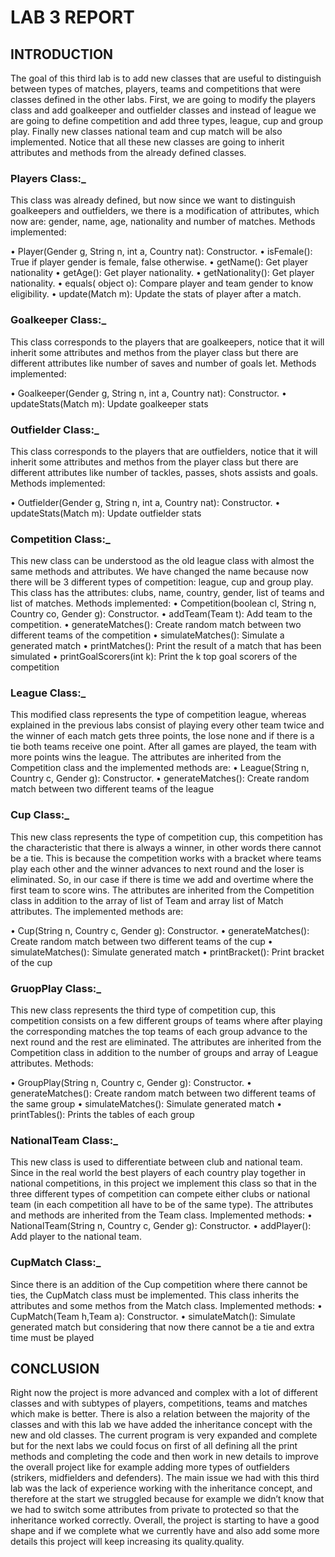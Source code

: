 # LAB 3 REPORT
## INTRODUCTION
The goal of this third lab is to add new classes that are useful to distinguish between types of matches, players, teams and competitions that were classes defined in the other labs. First, we are going to modify the players class and add goalkeeper and outfielder classes and instead of league we are going to define competition and add three types, league, cup and group play. Finally new classes national team and cup match will be also implemented. Notice that all these new classes are going to inherit attributes and methods from the already defined classes.
### Players Class:_
This class was already defined, but now since we want to distinguish goalkeepers and outfielders, we there is a modification of attributes, which now are:  gender, name, age, nationality and number of matches. Methods implemented:

•	Player(Gender g, String n, int a, Country nat): Constructor.
•	isFemale(): True if player gender is female, false otherwise.
•	getName(): Get player nationality
•	getAge(): Get player nationality.
•	getNationality(): Get player nationality.
•	equals( object o): Compare player and team gender to know eligibility.
•	update(Match m): Update the stats of player after a match.

### Goalkeeper Class:_
This class corresponds to the players that are goalkeepers, notice that it will inherit some attributes and methos from the player class but there are different attributes like number of saves and number of goals let. Methods implemented:

•	Goalkeeper(Gender g, String n, int a, Country nat): Constructor.
•	updateStats(Match m): Update goalkeeper stats

### Outfielder Class:_
This class corresponds to the players that are outfielders, notice that it will inherit some attributes and methos from the player class but there are different attributes like number of tackles, passes, shots assists and goals. Methods implemented:

•	Outfielder(Gender g, String n, int a, Country nat): Constructor.
•	updateStats(Match m): Update outfielder stats


### Competition Class:_
This new class can be understood as the old league class with almost the same methods and attributes. We have changed the name because now there will be 3 different types of competition: league, cup and group play. This class has the attributes: clubs, name, country, gender, list of teams and list of matches. Methods implemented:
•	Competition(boolean cl, String n, Country co, Gender g): Constructor.
•	addTeam(Team t): Add team to the competition.
•	generateMatches(): Create random match between two different teams of the competition 
•	simulateMatches(): Simulate a generated match
•	printMatches(): Print the result of a match that has been simulated
•	printGoalScorers(int k): Print the k top goal scorers of the competition






### League Class:_
This modified class represents the type of competition league, whereas explained in the previous labs consist of playing every other team twice and the winner of each match gets three points, the lose none and if there is a tie both teams receive one point. After all games are played, the team with more points wins the league. The attributes are inherited from the Competition class and the implemented methods are:
•	League(String n, Country c, Gender g): Constructor.
•	generateMatches(): Create random match between two different teams of the league 

### Cup Class:_
This new class represents the type of competition cup, this competition has the characteristic that there is always a winner, in other words there cannot be a tie. This is because the competition works with a bracket where teams play each other and the winner advances to next round and the loser is eliminated. So, in our case if there is time we add and overtime where the first team to score wins. The attributes are inherited from the Competition class in addition to the array of list of Team and array list of Match attributes. The implemented methods are:

•	Cup(String n, Country c, Gender g): Constructor.
•	generateMatches(): Create random match between two different teams of the cup 
•	simulateMatches(): Simulate generated match 
•	printBracket(): Print bracket of the cup





### GruopPlay Class:_
This new class represents the third type of competition cup, this competition consists on a few different groups of teams where after playing the corresponding matches the top teams of each group advance to the next round and the rest are eliminated. The attributes are inherited from the Competition class in addition to the number of groups and array of League attributes. Methods:

•	GroupPlay(String n, Country c, Gender g): Constructor.
•	generateMatches(): Create random match between two different teams of the same group 
•	simulateMatches(): Simulate generated match 
•	printTables(): Prints the tables of each group 

### NationalTeam Class:_
This new class is used to differentiate between club and national team. Since in the real world the best players of each country play together in national competitions, in this project we implement this class so that in the three different types of competition can compete either clubs or national team (in each competition all have to be of the same type). The attributes and methods  are inherited from the Team class. Implemented methods: 
•	NationalTeam(String n, Country c, Gender g): Constructor.
•	addPlayer(): Add player to the national team.

### CupMatch Class:_
Since there is an addition of the Cup competition where there cannot be ties, the CupMatch class must be implemented. This class inherits the attributes and some methos from the Match class. Implemented methods:
•	CupMatch(Team h,Team a): Constructor.
•	simulateMatch(): Simulate generated match but considering that now there cannot be a tie and extra time must be played
## CONCLUSION
Right now the project is more advanced and complex with a lot of different classes and with subtypes of players, competitions, teams and matches which make is better. There is also a relation between the majority of the classes and with this lab we have added the inheritance concept with the new and old classes.
The current program is very expanded and complete but for the next labs we could focus on first of all defining all the print methods and completing the code and then work in  new details to improve the overall project like for example adding more types of outfielders  (strikers, midfielders and defenders).
The main issue we had with this third lab was the lack of experience working with the inheritance concept, and therefore at the start we struggled because for example we didn’t know that we had to switch some attributes from private to protected so that the inheritance worked correctly.
Overall, the project is starting to have a good shape and if we complete what we currently have and also add some more details this project will keep increasing its quality.quality.
